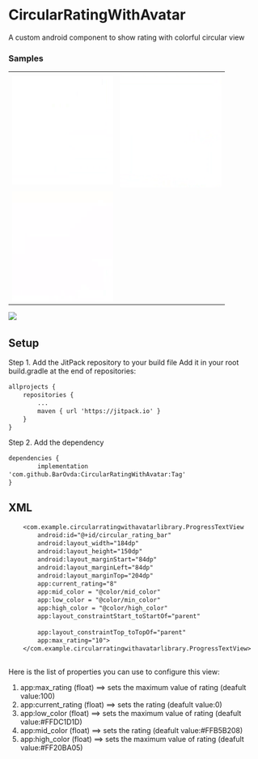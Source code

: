 # CircularRatingWithAvatar
A custom android component to show rating with colorful circular view 
### Samples
|   |   |
|:-:|:-:|
| <img  src="/sample4.gif" alt="Example 1" width="200" style="max-width:100%;"> | <img  src="/sample5.gif" alt="Example 1" width="200" style="max-width:100%;"> |
| <img src="/sample6.gif" alt="Example 1" width="200" style="max-width:100%;"> | 



[![](https://jitpack.io/v/BarOvda/CircularRatingWithAvatar.svg)](https://jitpack.io/#BarOvda/CircularRatingWithAvatar/1.1)

## Setup

Step 1. Add the JitPack repository to your build file
Add it in your root build.gradle at the end of repositories:

	allprojects {
		repositories {
			...
			maven { url 'https://jitpack.io' }
		}
	}
Step 2. Add the dependency

	dependencies {
	        implementation 'com.github.BarOvda:CircularRatingWithAvatar:Tag'
	}
	
	
	
## XML
```
    <com.example.circularratingwithavatarlibrary.ProgressTextView
        android:id="@+id/circular_rating_bar"
        android:layout_width="184dp"
        android:layout_height="150dp"
        android:layout_marginStart="84dp"
        android:layout_marginLeft="84dp"
        android:layout_marginTop="204dp"
        app:current_rating="8"
        app:mid_color = "@color/mid_color"
        app:low_color = "@color/min_color"
        app:high_color = "@color/high_color"
        app:layout_constraintStart_toStartOf="parent"

        app:layout_constraintTop_toTopOf="parent"
        app:max_rating="10">
    </com.example.circularratingwithavatarlibrary.ProgressTextView>


```

Here is the list of properties you can use to configure this view:
 1. app:max_rating (float)  ==> sets the maximum value of rating (deafult value:100)
 2. app:current_rating (float) ==> sets the rating (deafult value:0)
 3. app:low_color (float)  ==> sets the maximum value of rating (deafult value:#FFDC1D1D)
 4. app:mid_color (float) ==> sets the rating (deafult value:#FFB5B208)
 5. app:high_color (float)  ==> sets the maximum value of rating (deafult value:#FF20BA05)
 
